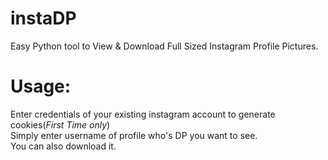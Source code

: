 # instaDP
Easy Python tool to View &amp; Download Full Sized Instagram Profile Pictures.

# Usage:
Enter credentials of your existing instagram account to generate cookies(*First Time only*)<br/>
Simply enter username of profile who's DP you want to see.<br/>
You can also download it.<br/>
